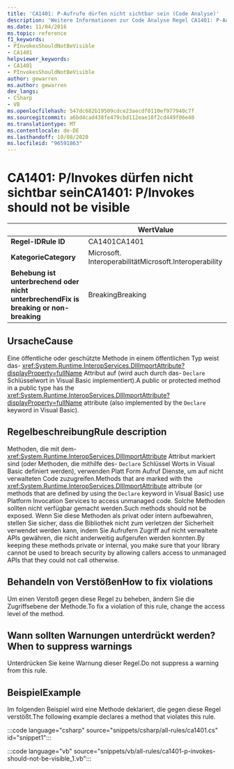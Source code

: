 ```yaml
---
title: 'CA1401: P-Aufrufe dürfen nicht sichtbar sein (Code Analyse)'
description: 'Weitere Informationen zur Code Analyse Regel CA1401: P-Aufrufe dürfen nicht sichtbar sein.'
ms.date: 11/04/2016
ms.topic: reference
f1_keywords:
- PInvokesShouldNotBeVisible
- CA1401
helpviewer_keywords:
- CA1401
- PInvokesShouldNotBeVisible
author: gewarren
ms.author: gewarren
dev_langs:
- CSharp
- VB
ms.openlocfilehash: 547dc682b19509cdce23aecdf0110ef977940c7f
ms.sourcegitcommit: a6bd4cad438fe479cbd112eae10f2cd449f06e40
ms.translationtype: MT
ms.contentlocale: de-DE
ms.lasthandoff: 10/08/2020
ms.locfileid: "96591863"
---
```

# <a name="ca1401-pinvokes-should-not-be-visible"></a><span data-ttu-id="1c8dc-103">CA1401: P/Invokes dürfen nicht sichtbar sein</span><span class="sxs-lookup"><span data-stu-id="1c8dc-103">CA1401: P/Invokes should not be visible</span></span>

|                                     | <span data-ttu-id="1c8dc-104">Wert</span><span class="sxs-lookup"><span data-stu-id="1c8dc-104">Value</span></span>                      |
|-------------------------------------|----------------------------|
| <span data-ttu-id="1c8dc-105">**Regel-ID**</span><span class="sxs-lookup"><span data-stu-id="1c8dc-105">**Rule ID**</span></span>                          | <span data-ttu-id="1c8dc-106">CA1401</span><span class="sxs-lookup"><span data-stu-id="1c8dc-106">CA1401</span></span>                     |
| <span data-ttu-id="1c8dc-107">**Kategorie**</span><span class="sxs-lookup"><span data-stu-id="1c8dc-107">**Category**</span></span>                        | <span data-ttu-id="1c8dc-108">Microsoft. Interoperabilität</span><span class="sxs-lookup"><span data-stu-id="1c8dc-108">Microsoft.Interoperability</span></span> |
| <span data-ttu-id="1c8dc-109">**Behebung ist unterbrechend oder nicht unterbrechend**</span><span class="sxs-lookup"><span data-stu-id="1c8dc-109">**Fix is breaking or non-breaking**</span></span> | <span data-ttu-id="1c8dc-110">Breaking</span><span class="sxs-lookup"><span data-stu-id="1c8dc-110">Breaking</span></span>                   |

## <a name="cause"></a><span data-ttu-id="1c8dc-111">Ursache</span><span class="sxs-lookup"><span data-stu-id="1c8dc-111">Cause</span></span>

<span data-ttu-id="1c8dc-112">Eine öffentliche oder geschützte Methode in einem öffentlichen Typ weist das- <xref:System.Runtime.InteropServices.DllImportAttribute?displayProperty=fullName> Attribut auf (wird auch durch das- `Declare` Schlüsselwort in Visual Basic implementiert).</span><span class="sxs-lookup"><span data-stu-id="1c8dc-112">A public or protected method in a public type has the <xref:System.Runtime.InteropServices.DllImportAttribute?displayProperty=fullName> attribute (also implemented by the `Declare` keyword in Visual Basic).</span></span>

## <a name="rule-description"></a><span data-ttu-id="1c8dc-113">Regelbeschreibung</span><span class="sxs-lookup"><span data-stu-id="1c8dc-113">Rule description</span></span>

<span data-ttu-id="1c8dc-114">Methoden, die mit dem- <xref:System.Runtime.InteropServices.DllImportAttribute> Attribut markiert sind (oder Methoden, die mithilfe des- `Declare` Schlüssel Worts in Visual Basic definiert werden), verwenden Platt Form Aufruf Dienste, um auf nicht verwalteten Code zuzugreifen.</span><span class="sxs-lookup"><span data-stu-id="1c8dc-114">Methods that are marked with the <xref:System.Runtime.InteropServices.DllImportAttribute> attribute (or methods that are defined by using the `Declare` keyword in Visual Basic) use Platform Invocation Services to access unmanaged code.</span></span> <span data-ttu-id="1c8dc-115">Solche Methoden sollten nicht verfügbar gemacht werden.</span><span class="sxs-lookup"><span data-stu-id="1c8dc-115">Such methods should not be exposed.</span></span> <span data-ttu-id="1c8dc-116">Wenn Sie diese Methoden als privat oder intern aufbewahren, stellen Sie sicher, dass die Bibliothek nicht zum verletzen der Sicherheit verwendet werden kann, indem Sie Aufrufern Zugriff auf nicht verwaltete APIs gewähren, die nicht anderweitig aufgerufen werden konnten.</span><span class="sxs-lookup"><span data-stu-id="1c8dc-116">By keeping these methods private or internal, you make sure that your library cannot be used to breach security by allowing callers access to unmanaged APIs that they could not call otherwise.</span></span>

## <a name="how-to-fix-violations"></a><span data-ttu-id="1c8dc-117">Behandeln von Verstößen</span><span class="sxs-lookup"><span data-stu-id="1c8dc-117">How to fix violations</span></span>

<span data-ttu-id="1c8dc-118">Um einen Verstoß gegen diese Regel zu beheben, ändern Sie die Zugriffsebene der Methode.</span><span class="sxs-lookup"><span data-stu-id="1c8dc-118">To fix a violation of this rule, change the access level of the method.</span></span>

## <a name="when-to-suppress-warnings"></a><span data-ttu-id="1c8dc-119">Wann sollten Warnungen unterdrückt werden?</span><span class="sxs-lookup"><span data-stu-id="1c8dc-119">When to suppress warnings</span></span>

<span data-ttu-id="1c8dc-120">Unterdrücken Sie keine Warnung dieser Regel.</span><span class="sxs-lookup"><span data-stu-id="1c8dc-120">Do not suppress a warning from this rule.</span></span>

## <a name="example"></a><span data-ttu-id="1c8dc-121">Beispiel</span><span class="sxs-lookup"><span data-stu-id="1c8dc-121">Example</span></span>

<span data-ttu-id="1c8dc-122">Im folgenden Beispiel wird eine Methode deklariert, die gegen diese Regel verstößt.</span><span class="sxs-lookup"><span data-stu-id="1c8dc-122">The following example declares a method that violates this rule.</span></span>

:::code language="csharp" source="snippets/csharp/all-rules/ca1401.cs" id="snippet1":::

:::code language="vb" source="snippets/vb/all-rules/ca1401-p-invokes-should-not-be-visible_1.vb":::
